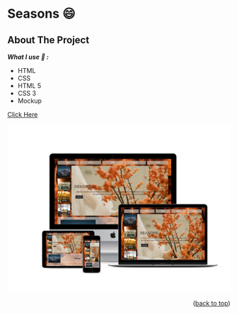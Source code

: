 
<div id="top"></div>

# Seasons :smile:

<!-- ABOUT THE PROJECT -->

## About The Project

***What I use :thinking: :*** 
- HTML 
- CSS
- HTML 5
- CSS 3
- Mockup

[Click Here](https://ranamaj.github.io/Seasons/)

![](img/smartmockups_kvliqyjd.jpg)

<p align="right">(<a href="#top">back to top</a>)</p>
